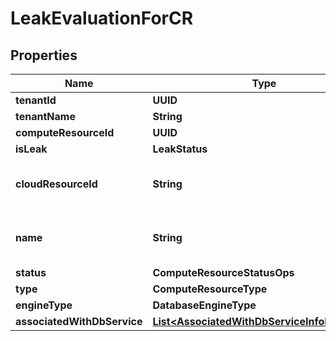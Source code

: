 

# LeakEvaluationForCR


## Properties

Name | Type | Description | Notes
------------ | ------------- | ------------- | -------------
**tenantId** | **UUID** |  |  [optional]
**tenantName** | **String** |  |  [optional]
**computeResourceId** | **UUID** |  |  [optional]
**isLeak** | **LeakStatus** |  |  [optional]
**cloudResourceId** | **String** | Cloud Resource Id of the storage |  [optional]
**name** | **String** | Name of the Compute Resource |  [optional]
**status** | **ComputeResourceStatusOps** |  |  [optional]
**type** | **ComputeResourceType** |  |  [optional]
**engineType** | **DatabaseEngineType** |  |  [optional]
**associatedWithDbService** | [**List&lt;AssociatedWithDbServiceInfoForLeaks&gt;**](AssociatedWithDbServiceInfoForLeaks.md) |  |  [optional]



